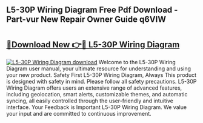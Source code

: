 ## L5-30P Wiring Diagram Free Pdf Download - Part-vur New Repair Owner Guide q6VIW

# <h2><a href="http://dfsk031.blite.top/?on=L5-30P+Wiring+Diagram">🔗Download New 👉🔴 L5-30P Wiring Diagram</a></h2>

[![L5-30P Wiring Diagram download](https://i.imgur.com/lujVjoI.png)](http://dfsk031.blite.top/?on=L5-30P+Wiring+Diagram)
Welcome to the L5-30P Wiring Diagram user manual, your ultimate resource for understanding and using your new product. Safety First L5-30P Wiring Diagram, Always This product is designed with safety in mind. Please follow all safety precautions. L5-30P Wiring Diagram offers users an extensive range of advanced features, including geolocation, smart alerts, customizable themes, and automatic syncing, all easily controlled through the user-friendly and intuitive interface. Your Feedback is Important L5-30P Wiring Diagram. We value your input and are committed to continuous improvement.
